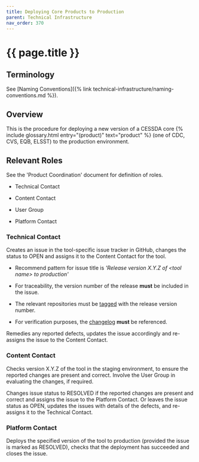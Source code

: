 ```yaml
---
title: Deploying Core Products to Production
parent: Technical Infrastructure
nav_order: 370
---
```


# {{ page.title }}

## Terminology

See [Naming Conventions]({% link technical-infrastructure/naming-conventions.md %}).

## Overview

This is the procedure for deploying a new version of a CESSDA core {% include glossary.html entry="(product)" text="product" %}
(one of CDC, CVS, EQB, ELSST) to the production environment.

## Relevant Roles

See the 'Product Coordination' document for definition of roles.

- Technical Contact

- Content Contact

- User Group

- Platform Contact

### Technical Contact

Creates an issue in the tool-specific issue tracker in GitHub,
changes the status to OPEN and assigns it to the Content Contact for the tool.

- Recommend pattern for issue title is *'Release version X.Y.Z of \<tool name\> to production'*

- For traceability, the version number of the release **must** be included in the issue.

- The relevant repositories must be [tagged](https://confluence.atlassian.com/GitHub/repository-tags-321860179.html)
    with the release version number.

- For verification purposes, the [changelog](https://keepachangelog.com/en/1.0.0/) **must** be referenced.

Remedies any reported defects, updates the issue accordingly and re-assigns the issue to the Content Contact.

### Content Contact

Checks version X.Y.Z of the tool in the staging environment,
to ensure the reported changes are present and correct.
Involve the User Group in evaluating the changes, if required.

Changes issue status to RESOLVED if the reported changes are present and
correct and assigns the issue to the Platform Contact.
Or leaves the issue status as OPEN, updates the issues with details of the defects,
and re-assigns it to the Technical Contact.

### Platform Contact

Deploys the specified version of the tool to production (provided the issue is marked as RESOLVED),
checks that the deployment has succeeded and closes the issue.

